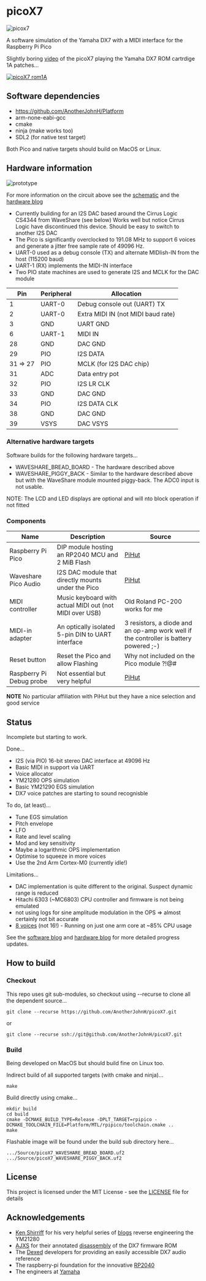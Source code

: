 # picoX7

![picox7](docs/picoX7.png)

A software simulation of the Yamaha DX7 with a MIDI interface for the Raspberry Pi Pico

Slightly boring [video](https://www.youtube.com/watch?v=7_5bl6q7xVs) of the picoX7 playing the Yamaha DX7 ROM cartrdige 1A patches...

[![picoX7 rom1A](http://img.youtube.com/vi/7_5bl6q7xVs/0.jpg)](http://www.youtube.com/watch?v=7_5bl6q7xVs "picoX7 rom1A")

## Software dependencies

+ https://github.com/AnotherJohnH/Platform
+ arm-none-eabi-gcc
+ cmake
+ ninja (make works too)
+ SDL2 (for native test target)

Both Pico and native targets should build on MacOS or Linux.

## Hardware information

![prototype](docs/breadboard_v0.04.jpg)

For more information on the circuit above see  the [schematic](https://github.com/AnotherJohnH/picoX7/blob/main/docs/schematic_v0.04.pdf) and the [hardware blog](https://github.com/AnotherJohnH/picoX7/wiki/Hardware-Blog)

+ Currently building for an I2S DAC based around the Cirrus Logic CS4344 from WaveShare
(see below)
Works well but notice Cirrus Logic have discontinued this device. Should be easy to switch
to another I2S DAC
+ The Pico is significantly overclocked to 191.08 MHz to support 6 voices and generate a jitter free sample rate of 49096 Hz.
+ UART-0 used as a debug console (TX) and alternate MIDIish-IN from the host (115200 baud)
+ UART-1 (RX) implements the MIDI-IN interface
+ Two PIO state machines are used to generate I2S and MCLK for the DAC module

|Pin|Peripheral|Allocation|
|---|---|---|
|1|UART-0|Debug console out (UART) TX|
|2|UART-0|Extra MIDI IN (not MIDI baud rate)|
|3|GND|UART GND|
|6|UART-1|MIDI IN|
|28|GND|DAC GND|
|29|PIO|I2S DATA|
|31 => 27|PIO|MCLK (for I2S DAC chip)|
|31|ADC|Data entry pot|
|32|PIO|I2S LR CLK|
|33|GND|DAC GND|
|34|PIO|I2S DATA CLK|
|38|GND|DAC GND|
|39|VSYS|DAC VSYS|

### Alternative hardware targets

Software builds for the following hardware targets...
+ WAVESHARE_BREAD_BOARD - The hardware described above
+ WAVESHARE_PIGGY_BACK - Similar to the hardware described above but with the WaveShare module mounted piggy-back. The ADC0 input is not usable.

NOTE: The LCD and LED displays are optional and will nto block operation if not fitted

### Components

|Name|Description|Source|
|---|---|---|
|Raspberry Pi Pico|DIP module hosting an RP2040 MCU and 2 MiB Flash|[PiHut](https://thepihut.com/products/raspberry-pi-pico?variant=41925332566211)|
|Waveshare Pico Audio|I2S DAC module that directly mounts under the Pico|[PiHut](https://thepihut.com/products/pico-audio-audio-module-for-raspberry-pi-pico-inc-speakers)|
|MIDI controller|Music keyboard with actual MIDI out (not MIDI over USB)|Old Roland PC-200 works for me|
|MIDI-in adapter|An optically isolated 5-pin DIN to UART interface|3 resistors, a diode and an op-amp work well if the controller is battery powered ;-)|
|Reset button|Reset the Pico and allow Flashing|Why not included on the Pico module ?!@#|
|Raspberry Pi Debug probe|Not essential but very helpful|[PiHut](https://thepihut.com/products/raspberry-pi-debug-probe)|

**NOTE** No particular affiliation with PiHut but they have a nice selection and good service

## Status

Incomplete but starting to work.

Done...
   + I2S (via PIO) 16-bit stereo DAC interface at 49096 Hz
   + Basic MIDI in support via UART
   + Voice allocator
   + YM21280 OPS simulation
   + Basic YM21290 EGS simulation
   + DX7 voice patches are starting to sound recognisble

To do, (at least)...
   - Tune EGS simulation
   - Pitch envelope
   - LFO
   - Rate and level scaling
   - Mod and key sensitivity
   - Maybe a logarithmic OPS implementation
   - Optimise to squeeze in more voices
   - Use the 2nd Arm Cortex-M0 (currently idle!)

Limitations...
   + DAC implementation is quite different to the original. Suspect dynamic range is reduced
   + Hitachi 6303 (~MC6803) CPU controller and firmware is not being emulated
   + not using logs for sine amplitude modulation in the OPS => almost certainly not bit accurate
   + [8 voices](https://github.com/AnotherJohnH/picoX7/wiki/Software-Blog#16th-july-2023) (not 16!) - Running on just one arm core at ~85% CPU usage

See the [software blog](https://github.com/AnotherJohnH/picoX7/wiki/Software-Blog) and [hardware blog](https://github.com/AnotherJohnH/picoX7/wiki/Hardware-Blog)  for more detailed progress updates.

## How to build

### Checkout

This repo uses git sub-modules, so checkout using --recurse to clone all the
dependent source...

    git clone --recurse https://github.com/AnotherJohnH/picoX7.git

or

    git clone --recurse ssh://git@github.com/AnotherJohnH/picoX7.git

### Build

Being developed on MacOS but should build fine on Linux too.

Indirect build of all supported targets (with cmake and ninja)...

    make

Build directly using cmake...

    mkdir build
    cd build
    cmake -DCMAKE_BUILD_TYPE=Release -DPLT_TARGET=rpipico -DCMAKE_TOOLCHAIN_FILE=Platform/MTL/rpipico/toolchain.cmake ..
    make

Flashable image will be found under the build sub directory here...

    .../Source/picoX7_WAVESHARE_BREAD_BOARD.uf2
    .../Source/picoX7_WAVESHARE_PIGGY_BACK.uf2

## License

This project is licensed under the MIT License - see the [LICENSE](LICENSE) file for details

## Acknowledgements

 + [Ken Shirriff](https://github.com/shirriff) for his very helpful series of [blogs](https://www.righto.com/2021/11/reverse-engineering-yamaha-dx7.html) reverse engineering the YM21280
 + [AJXS](https://github.com/ajxs) for their annotated [disassembly](https://ajxs.me/blog/Yamaha_DX7_Firmware_ROM_Disassembly.html) of the DX7 firmware ROM
 + The [Dexed](https://asb2m10.github.io/dexed) developers for providing an easily accessible DX7 audio reference
 + The raspberry-pi foundation for the innovative [RP2040](https://www.raspberrypi.com/documentation/microcontrollers/rp2040.html)
 + The engineers at [Yamaha](https://www.yamaha.com/en/about/design/synapses/id_009)
